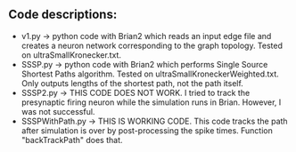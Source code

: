 ## Code descriptions:
* v1.py -> python code with Brian2 which reads an input edge file and creates a neuron network corresponding to the graph topology. Tested on ultraSmallKronecker.txt.
* SSSP.py -> python code with Brian2 which performs Single Source Shortest Paths algorithm. Tested on ultraSmallKroneckerWeighted.txt. Only outputs lengths of the shortest path, not the path itself. 
* SSSP2.py -> THIS CODE DOES NOT WORK. I tried to track the presynaptic firing neuron while the simulation runs in Brian. However, I was not successful.
* SSSPWithPath.py -> THIS IS WORKING CODE. This code tracks the path after simulation is over by post-processing the spike times. Function "backTrackPath" does that.